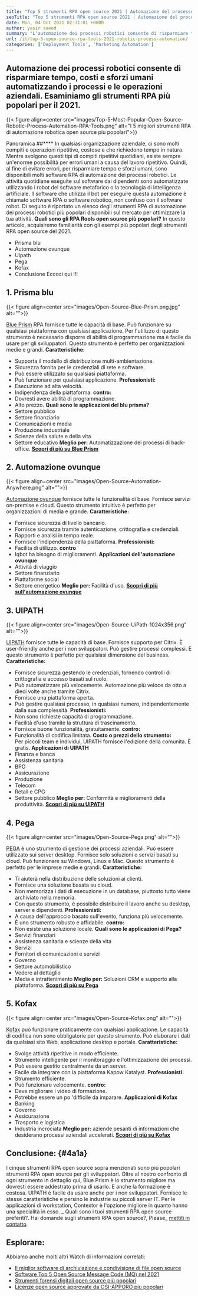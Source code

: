 ```yaml
---
title: "Top 5 strumenti RPA open source 2021 | Automazione del processo robotico" 
seoTitle: "Top 5 strumenti RPA open source 2021 | Automazione del processo robotico" 
date: Mon, 04 Oct 2021 02:31:01 +0000
author: yasir saeed
summary: "L'automazione dei processi robotici consente di risparmiare tempo, costi e sforzi umani automatizzando i processi aziendali e le operazioni. Esaminiamo gli strumenti RPA più popolari per il 2021." 
url: /it/top-5-open-source-rpa-tools-2021-robotic-process-automation/
categories: ['Deployment Tools', 'Marketing Automation']
---
```


## Automazione dei processi robotici consente di risparmiare tempo, costi e sforzi umani automatizzando i processi e le operazioni aziendali. Esaminiamo gli strumenti RPA più popolari per il 2021.

{{< figure align=center src="images/Top-5-Most-Popular-Open-Source-Robotic-Process-Automation-RPA-Tools.png" alt="I 5 migliori strumenti RPA di automazione robotica open source più popolari">}}


Panoramica ##****
In qualsiasi organizzazione aziendale, ci sono molti compiti e operazioni ripetitive, costose e che richiedono tempo in natura. Mentre svolgono questi tipi di compiti ripetitivi quotidiani, esiste sempre un'enorme possibilità per errori umani a causa del lavoro ripetitivo. Quindi, al fine di evitare errori, per risparmiare tempo e sforzi umani, sono disponibili molti software RPA di automazione dei processi robotici.
Le attività quotidiane eseguite sul software dai dipendenti sono automatizzate utilizzando i robot del software metaforico o la tecnologia di intelligenza artificiale. Il software che utilizza il bot per eseguire questa automazione è chiamato software RPA o software robotico, non confuso con il software robot. Di seguito è riportato un elenco degli strumenti RPA di automazione dei processi robotici più popolari disponibili sul mercato per ottimizzare la tua attività.
**Quali sono gli RPA Rools open source più popolari?** In questo articolo, acquisiremo familiarità con gli esempi più popolari degli strumenti RPA open source del 2021.
  * Prisma blu
  * Automazione ovunque
  * Uipath
  * Pega
  * Kofax
  * Conclusione
Eccoci qui !!!

## 1. Prisma blu

{{< figure align=center src="images/Open-Source-Blue-Prism.png.jpg" alt="">}}

[Blue Prism][1] RPA fornisce tutte le capacità di base. Può funzionare su qualsiasi piattaforma con qualsiasi applicazione. Per l'utilizzo di questo strumento è necessario disporre di abilità di programmazione ma è facile da usare per gli sviluppatori. Questo strumento è perfetto per organizzazioni medie e grandi.
**Caratteristiche:** 
  * Supporta il modello di distribuzione multi-ambientazione.
  * Sicurezza fornita per le credenziali di rete e software.
  * Può essere utilizzato su qualsiasi piattaforma.
  * Può funzionare per qualsiasi applicazione.
**Professionisti:** 
  * Esecuzione ad alta velocità.
  * Indipendenza della piattaforma.
**contro:**  
  * Dovresti avere abilità di programmazione.
  * Alto prezzo.
**Quali sono le applicazioni del blu prisma?** 
  * Settore pubblico
  * Settore finanziario
  * Comunicazioni e media
  * Produzione industriale
  * Scienze della salute e della vita
  * Settore educativo
**Meglio per:**  Automatizzazione dei processi di back-office.
**[Scopri di più su Blue Prism][1]**

## 2. Automazione ovunque

{{< figure align=center src="images/Open-Source-Automation-Anywhere.png" alt="">}}

[Automazione ovunque][2] fornisce tutte le funzionalità di base. Fornisce servizi on-premise e cloud. Questo strumento intuitivo è perfetto per organizzazioni di media e grande.
**Caratteristiche:** 
  * Fornisce sicurezza di livello bancario.
  * Fornisce sicurezza tramite autenticazione, crittografia e credenziali.
  * Rapporti e analisi in tempo reale.
  * Fornisce l'indipendenza della piattaforma.
**Professionisti:** 
  * Facilita di utilizzo.
**contro** 
  * Iqbot ha bisogno di miglioramenti.
**Applicazioni dell'automazione ovunque** 
  * Attività di viaggio
  * Settore finanziario
  * Piattaforme social
  * Settore energetico
**Meglio per:**  Facilità d'uso.
**[Scopri di più sull'automazione ovunque][2]**

## 3. UIPATH

{{< figure align=center src="images/Open-Source-UiPath-1024x356.png" alt="">}}

[UIPATH][3] fornisce tutte le capacità di base. Fornisce supporto per Citrix. È user-friendly anche per i non sviluppatori. Può gestire processi complessi. E questo strumento è perfetto per qualsiasi dimensione del business.
**Caratteristiche:** 
  * Fornisce sicurezza gestendo le credenziali, fornendo controlli di crittografia e accesso basati sul ruolo.
  * Può automatizzare più velocemente. Automazione più veloce da otto a dieci volte anche tramite Citrix.
  * Fornisce una piattaforma aperta.
  * Può gestire qualsiasi processo, in qualsiasi numero, indipendentemente dalla sua complessità.
**Professionisti:** 
  * Non sono richieste capacità di programmazione.
  * Facilità d'uso tramite la struttura di trascinamento.
  * Fornisce buone funzionalità, gratuitamente.
**contro:**  
  * Funzionalità di codifica limitata.
**Costo o prezzi dello strumento:**  
Per piccoli team e individui, UIPATH fornisce l'edizione della comunità. È gratis.
**Applicazioni di UIPATH** 
  * Finanza e banca
  * Assistenza sanitaria
  * BPO
  * Assicurazione
  * Produzione
  * Telecom
  * Retail e CPG
  * Settore pubblico
**Meglio per:**  Conformità e miglioramenti della produttività.
**[Scopri di più su UIPATH][3]**

## 4. Pega

{{< figure align=center src="images/Open-Source-Pega.png" alt="">}}

[PEGA][4] è uno strumento di gestione dei processi aziendali. Può essere utilizzato sui server desktop. Fornisce solo soluzioni o servizi basati su cloud. Può funzionare su Windows, Linux e Mac. Questo strumento è perfetto per le imprese medie e grandi.
**Caratteristiche:** 
  * Ti aiuterà nella distribuzione delle soluzioni ai clienti.
  * Fornisce una soluzione basata su cloud.
  * Non memorizza i dati di esecuzione in un database, piuttosto tutto viene archiviato nella memoria.
  * Con questo strumento, è possibile distribuire il lavoro anche su desktop, server e dipendenti.
**Professionisti:** 
  * A causa dell'approccio basato sull'evento, funziona più velocemente.
  * È uno strumento robusto e affidabile.
**contro:**  
  * Non esiste una soluzione locale.
**Quali sono le applicazioni di Pega?** 
  * Servizi finanziari
  * Assistenza sanitaria e scienze della vita
  * Servizi
  * Fornitori di comunicazioni e servizi
  * Governo
  * Settore automobilistico
  * Vedere al dettaglio
  * Media e intrattenimento
**Meglio per:**  Soluzioni CRM e supporto alla piattaforma.
**[Scopri di più su Pega][4]**

## 5. Kofax

{{< figure align=center src="images/Open-Source-Kofax.png" alt="">}}

[Kofax][5] può funzionare praticamente con qualsiasi applicazione. Le capacità di codifica non sono obbligatorie per questo strumento. Può elaborare i dati da qualsiasi sito Web, applicazione desktop e portale.
**Caratteristiche:** 
  * Svolge attività ripetitive in modo efficiente.
  * Strumento intelligente per il monitoraggio e l'ottimizzazione dei processi.
  * Può essere gestito centralmente da un server.
  * Facile da integrare con la piattaforma Kapow Katalyst.
**Professionisti:** 
  * Strumento efficiente.
  * Può funzionare velocemente.
**contro:**  
  * Deve migliorare i video di formazione.
  * Potrebbe essere un po 'difficile da imparare.
**Applicazioni di Kofax** 
  * Banking
  * Governo
  * Assicurazione
  * Trasporto e logistica
  * Industria incrociata
**Meglio per:**  aziende pesanti di informazioni che desiderano processi aziendali accelerati.
**[Scopri di più su Kofax][5]**

## **Conclusione:**  {#4a1a}

I cinque strumenti RPA open source sopra menzionati sono più popolari strumenti RPA open source per gli sviluppatori. Oltre al nostro confronto di ogni strumento in dettaglio qui, Blue Prism è lo strumento migliore ma dovresti essere addestrato prima di usarlo. E anche la formazione è costosa. UIPATH è facile da usare anche per i non sviluppatori. Fornisce le stesse caratteristiche e persino le industrie su piccoli server IT. Per le applicazioni di workstation, Contextor è l'opzione migliore in quanto hanno una specialità in esso.
_ Quali sono i tuoi strumenti RPA open source preferiti?. Hai domande sugli strumenti RPA open source?, Please_ [mettiti in contatto][6].

## Esplorare:
Abbiamo anche molti altri Watch di informazioni correlati:
  * [Il miglior software di archiviazione e condivisione di file open source][7]
  * [Software Top 5 Open Source Message Code (MQ) nel 2021][8]
  * [Strumenti forensi digitali open source più popolari][9]
  * [Licenze open source approvate da OSI-APPORO più popolari][10]



[1]: https://www.blueprism.com/
[2]: https://www.automationanywhere.com/
[3]: https://www.uipath.com/
[4]: https://www.pega.com/
[5]: https://www.kofax.com/
[6]: mailto:yasir.saeed@aspose.com
[7]: https://products.containerize.com/backup-and-sync/
[8]: https://blog.containerize.com/message-queue-software/top-5-open-source-message-queue-software-in-2021/
[9]: https://blog.containerize.com/digital-forensic-tools/top-5-open-source-digital-forensic-tools-in-2021/
[10]: https://blog.containerize.com/licenses-standards/top-5-most-popular-osi-approved-open-source-licenses-of-2021/
